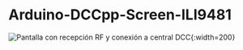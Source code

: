 # Arduino-DCCpp-Screen-ILI9481

![Pantalla con recepción RF y conexión a central DCC](http://lamaquetade.infotronikblog.com/assets/images/Arduino/Pantallas/pantalla_diagrama/pantalla_diagrama_vias_01.png){:width=200}
